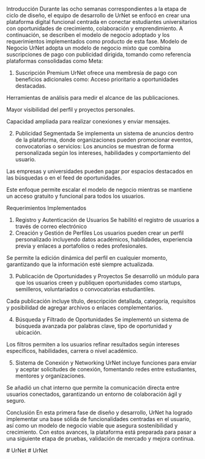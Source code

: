 Introducción
Durante las ocho semanas correspondientes a la etapa de ciclo de diseño, el equipo de desarrollo de UrNet se enfocó en crear una plataforma digital funcional centrada en conectar estudiantes universitarios con oportunidades de crecimiento, colaboración y emprendimiento. A continuación, se describen el modelo de negocio adoptado y los requerimientos implementados como producto de esta fase.
Modelo de Negocio
UrNet adopta un modelo de negocio mixto que combina suscripciones de pago con publicidad dirigida, tomando como referencia plataformas consolidadas como Meta:
1. Suscripción Premium
UrNet ofrece una membresía de pago con beneficios adicionales como:
Acceso prioritario a oportunidades destacadas.


Herramientas de análisis para medir el alcance de las publicaciones.


Mayor visibilidad del perfil y proyectos personales.


Capacidad ampliada para realizar conexiones y enviar mensajes.


2. Publicidad Segmentada
Se implementa un sistema de anuncios dentro de la plataforma, donde organizaciones pueden promocionar eventos, convocatorias o servicios:
Los anuncios se muestran de forma personalizada según los intereses, habilidades y comportamiento del usuario.


Las empresas y universidades pueden pagar por espacios destacados en las búsquedas o en el feed de oportunidades.


Este enfoque permite escalar el modelo de negocio mientras se mantiene un acceso gratuito y funcional para todos los usuarios.



Requerimientos Implementados


1. Registro y Autenticación de Usuarios
Se habilitó el registro de usuarios a través de correo electrónico
2. Creación y Gestión de Perfiles
Los usuarios pueden crear un perfil personalizado incluyendo datos académicos, habilidades, experiencia previa y enlaces a portafolios o redes profesionales.


Se permite la edición dinámica del perfil en cualquier momento, garantizando que la información esté siempre actualizada.


3. Publicación de Oportunidades y Proyectos
Se desarrolló un módulo para que los usuarios creen y publiquen oportunidades como startups, semilleros, voluntariados o convocatorias estudiantiles.


Cada publicación incluye título, descripción detallada, categoría, requisitos y posibilidad de agregar archivos o enlaces complementarios.


4. Búsqueda y Filtrado de Oportunidades
Se implementó un sistema de búsqueda avanzada por palabras clave, tipo de oportunidad y ubicación.


Los filtros permiten a los usuarios refinar resultados según intereses específicos, habilidades, carrera o nivel académico.


5. Sistema de Conexión y Networking
UrNet incluye funciones para enviar y aceptar solicitudes de conexión, fomentando redes entre estudiantes, mentores y organizaciones.


Se añadió un chat interno que permite la comunicación directa entre usuarios conectados, garantizando un entorno de colaboración ágil y seguro.





Conclusión
En esta primera fase de diseño y desarrollo, UrNet ha logrado implementar una base sólida de funcionalidades centradas en el usuario, así como un modelo de negocio viable que asegura sostenibilidad y crecimiento. Con estos avances, la plataforma está preparada para pasar a una siguiente etapa de pruebas, validación de mercado y mejora continua.

#   U r N e t  
 #   U r N e t  
 